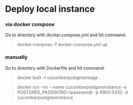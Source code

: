 # Deploy local instance

### via docker compose

Go to directory with docker.compose.yml and hit command:

> docker-compose -f docker-compose.yml up

### manually

Go to directory with Dockerfile and hit command:

> docker built -t cucumberpostgresimage .

> docker run -rm --name cucumberpostgresinstance -e POSTGRES_PASSWORD={password} -p 9900:5432 -it cucumberpostgresinstance